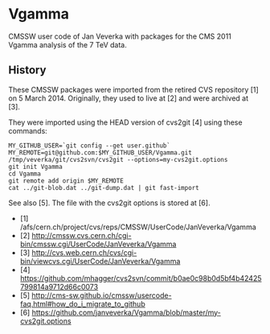 # Vgamma
CMSSW user code of Jan Veverka with packages for the CMS 2011 Vgamma
analysis of the 7 TeV data.

## History
These CMSSW packages were imported from the retired CVS
repository [1] on 5 March 2014.  Originally, they used to live at [2]
and were archived at [3].

They were imported using the HEAD version of cvs2git [4] using these commands:

    MY_GITHUB_USER=`git config --get user.github`
    MY_REMOTE=git@github.com:$MY_GITHUB_USER/Vgamma.git
    /tmp/veverka/git/cvs2svn/cvs2git --options=my-cvs2git.options
    git init Vgamma
    cd Vgamma
    git remote add origin $MY_REMOTE
    cat ../git-blob.dat ../git-dump.dat | git fast-import

See also [5].  The file with the cvs2git options is stored at [6].

- [1] /afs/cern.ch/project/cvs/reps/CMSSW/UserCode/JanVeverka/Vgamma
- [2] http://cmssw.cvs.cern.ch/cgi-bin/cmssw.cgi/UserCode/JanVeverka/Vgamma
- [3] http://cvs.web.cern.ch/cvs/cgi-bin/viewcvs.cgi/UserCode/JanVeverka/Vgamma
- [4] https://github.com/mhagger/cvs2svn/commit/b0ae0c98b0d5bf4b42425799814a9712d66c0073
- [5] http://cms-sw.github.io/cmssw/usercode-faq.html#how_do_i_migrate_to_github
- [6] https://github.com/janveverka/Vgamma/blob/master/my-cvs2git.options
